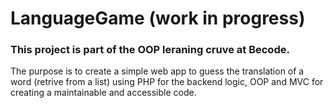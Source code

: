 # LanguageGame (work in progress)

### This project is part of the OOP leraning cruve at Becode.

The purpose is to create a simple web app to guess the translation of a word (retrive from a list) using PHP for the backend logic, OOP and MVC for creating a maintainable and accessible code.

